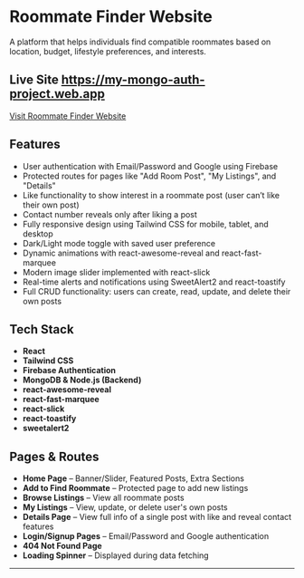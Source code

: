 # Roommate Finder Website

A platform that helps individuals find compatible roommates based on location, budget, lifestyle preferences, and interests.

## Live Site  https://my-mongo-auth-project.web.app

[Visit Roommate Finder Website](https://github.com/Programming-Hero-Web-Course4/b11a10-client-side-malamin59)

## Features

- User authentication with Email/Password and Google using Firebase 
- Protected routes for pages like "Add Room Post", "My Listings", and "Details" 
- Like functionality to show interest in a roommate post (user can’t like their own post) 
- Contact number reveals only after liking a post 
- Fully responsive design using Tailwind CSS for mobile, tablet, and desktop 
- Dark/Light mode toggle with saved user preference 
- Dynamic animations with react-awesome-reveal and react-fast-marquee 
- Modern image slider implemented with react-slick 
- Real-time alerts and notifications using SweetAlert2 and react-toastify 
- Full CRUD functionality: users can create, read, update, and delete their own posts 

## Tech Stack

- **React** 
- **Tailwind CSS** 
- **Firebase Authentication** 
- **MongoDB & Node.js (Backend)** 
- **react-awesome-reveal** 
- **react-fast-marquee** 
- **react-slick** 
- **react-toastify** 
- **sweetalert2**

## Pages & Routes

- **Home Page** – Banner/Slider, Featured Posts, Extra Sections 
- **Add to Find Roommate** – Protected page to add new listings 
- **Browse Listings** – View all roommate posts 
- **My Listings** – View, update, or delete user's own posts 
- **Details Page** – View full info of a single post with like and reveal contact features 
- **Login/Signup Pages** – Email/Password and Google authentication 
- **404 Not Found Page** 
- **Loading Spinner** – Displayed during data fetching 

---
